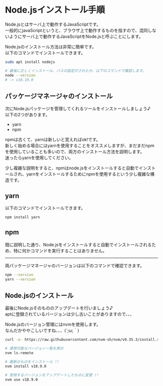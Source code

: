 # Node.jsインストール手順

Node.jsとはサーバ上で動作するJavaScriptです。  
一般的にjavaScriptというと、ブラウザ上で動作するものを指すので、混同しないようにサーバ上で動作するJavaScriptをNode.jsと呼ぶことにします。  

Node.jsのインストール方法は非常に簡単です。  
以下のコマンドでインストールできます。  

```bash
sudo apt install nodejs

# 最後に正しくインストール、パスの設定がされたか、以下のコマンドで確認します。
node --version
# -> v10.19.0
```

## パッケージマネージャのインストール

次にNode.jsパッケージを管理してくれるツールをインストールしましょう♪  
以下の2つがあります。

- yarn
- npm

npmは古くて、yarnは新しいと覚えればok!です。  
新しく始める場合にはyarnを使用することをオススメしますが、まだまだnpmを使用していることも多いので、両方のインストール方法を説明します。  
迷ったらyarnを使用してください。  

少し複雑な説明をすると、npmはnode.jsをインストールすると自動でインストールされ、yarnをインストールするためにnpmを使用するという少し複雑な構造です。  

## yarn

以下のコマンドでインストールできます。  

```bash
npm install yarn
```

## npm

既に説明した通り、Node.jsをインストールすると自動でインストールされるため、特に何かコマンドを実行することはありません。  

---

両パッケージマネージャのバージョンは以下のコマンドで確認できます。

```bash
npm --version
yarn --version
```

## Node.jsのインストール

最後にNode.jsそのもののアップデートを行いましょう♪  
aptに登録されているバージョンは少し古いことがありますので、、、  

Node.jsのバージョン管理にはnvmを使用します。  
なんだかややこしいですね、、、(´;ω;｀)  

```bash
curl -o- https://raw.githubusercontent.com/nvm-sh/nvm/v0.35.3/install.sh | bash

# 使用可能なバージョン一覧を表示
nvm ls-remote

# 最新のものをインストール !!
nvm install v18.9.0

# 使用するバージョンをアップデートしたものに変更 !!
nvm use v18.9.0
```
